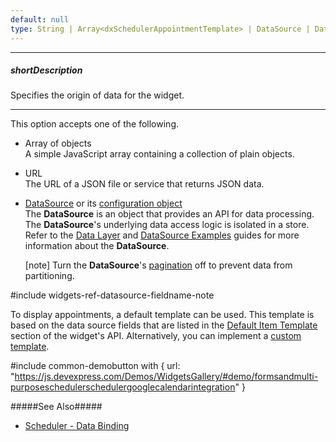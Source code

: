 ```yaml
---
default: null
type: String | Array<dxSchedulerAppointmentTemplate> | DataSource | DataSource_Options
---
```

---
##### shortDescription
Specifies the origin of data for the widget.

---
This option accepts one of the following.

- Array of objects      
 A simple JavaScript array containing a collection of plain objects.

- URL       
  The URL of a JSON file or service that returns JSON data.

- [DataSource](/api-reference/30%20Data%20Layer/DataSource '/Documentation/ApiReference/Data_Layer/DataSource/') or its [configuration object](/api-reference/30%20Data%20Layer/DataSource/1%20Configuration '/Documentation/ApiReference/Data_Layer/DataSource/Configuration/')      
 The **DataSource** is an object that provides an API for data processing. The **DataSource**'s underlying data access logic is isolated in a store. Refer to the [Data Layer](/concepts/30%20Data%20Layer/5%20Data%20Layer '/Documentation/Guide/Data_Layer/Data_Layer/') and [DataSource Examples](/concepts/30%20Data%20Layer/51%20Data%20Source%20Examples '/Documentation/Guide/Data_Layer/Data_Source_Examples/') guides for more information about the **DataSource**. 

    [note] Turn the **DataSource**'s [pagination](/api-reference/30%20Data%20Layer/DataSource/1%20Configuration/paginate.md '/Documentation/ApiReference/Data_Layer/DataSource/Configuration/#paginate') off to prevent data from partitioning.

#include widgets-ref-datasource-fieldname-note

To display appointments, a default template can be used. This template is based on the data source fields that are listed in the [Default Item Template](/api-reference/10%20UI%20Widgets/dxScheduler/5%20Default%20Appointment%20Template '/Documentation/ApiReference/UI_Widgets/dxScheduler/Default_Appointment_Template/') section of the widget's API. Alternatively, you can implement a [custom template](/concepts/05%20Widgets/Scheduler/030%20Appointments/050%20Customize%20Appointment.md '/Documentation/Guide/Widgets/Scheduler/Appointments/Customize_Appointment/'). 

#include common-demobutton with {
    url: "https://js.devexpress.com/Demos/WidgetsGallery/#demo/formsandmulti-purposeschedulerschedulergooglecalendarintegration"
}

#####See Also#####
- [Scheduler - Data Binding](/concepts/05%20Widgets/Scheduler/020%20Data%20Binding '/Documentation/Guide/Widgets/Scheduler/Data_Binding/')